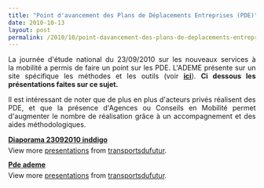 ```yaml
---
title: "Point d'avancement des Plans de Déplacements Entreprises (PDE)"
date: 2010-10-13
layout: post
permalink: /2010/10/point-davancement-des-plans-de-deplacements-entreprises-pde.html
---
```


<p style="text-align: justify">La journée d'étude national du 23/09/2010 sur les nouveaux services à la mobilité a permis de faire un point sur les PDE. L'ADEME présente sur un site spécifique les méthodes et les outils (voir <strong><a href="http://www.plan-deplacements.fr/" target="_blank">ici</a></strong>). <strong>Ci dessous les présentations faites sur ce sujet. </strong></p> <p style="text-align: justify">Il est intéressant de noter que de plus en plus d'acteurs privés réalisent des PDE, et que la présence d'Agences ou Conseils en Mobilité permet d'augmenter le nombre de réalisation grâce à un accompagnement et des aides méthodologiques.</p>   <!--more-->   <div id="__ss_5432894" style="width: 425px"><strong style="margin: 12px 0 4px"><a href="http://www.slideshare.net/transportsdufutur/diaporama-23092010-inddigo" title="Diaporama 23092010 inddigo">Diaporama 23092010 inddigo</a></strong>         <div style="padding: 5px 0 12px">View more <a href="http://www.slideshare.net/">presentations</a> from <a href="http://www.slideshare.net/transportsdufutur">transportsdufutur</a>.</div> </div> <div id="__ss_5432888" style="width: 425px"><strong style="margin: 12px 0 4px"><a href="http://www.slideshare.net/transportsdufutur/pde-ademe" title="Pde ademe">Pde ademe</a></strong>         <div style="padding: 5px 0 12px">View more <a href="http://www.slideshare.net/">presentations</a> from <a href="http://www.slideshare.net/transportsdufutur">transportsdufutur</a>.</div> </div>